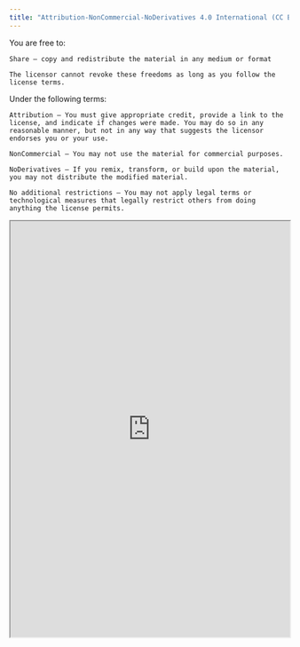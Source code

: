 ```yaml
---
title: "Attribution-NonCommercial-NoDerivatives 4.0 International (CC BY-NC-ND 4.0)"
---
```


You are free to:

    Share — copy and redistribute the material in any medium or format

    The licensor cannot revoke these freedoms as long as you follow the license terms.

Under the following terms:

    Attribution — You must give appropriate credit, provide a link to the license, and indicate if changes were made. You may do so in any reasonable manner, but not in any way that suggests the licensor endorses you or your use.

    NonCommercial — You may not use the material for commercial purposes.

    NoDerivatives — If you remix, transform, or build upon the material, you may not distribute the modified material.

    No additional restrictions — You may not apply legal terms or technological measures that legally restrict others from doing anything the license permits.

<iframe height="750" width="100%" src="https://ewelton.github.io/ktest/wiki.html#Attribution-NonCommercial-NoDerivatives%204.0%20International%20(CC%20BY-NC-ND%204.0)"></iframe>
